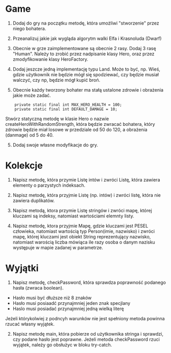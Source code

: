# Game

1. Dodaj do gry na początku metodę, która umożliwi "stworzenie" przez niego
bohatera.

2. Przeanalizuj jakie jak wygląda algorytm walki Elfa i Krasnoluda (Dwarf)

2. Obecnie w grze zaimplementowane są obecnie 2 rasy. Dodaj 3 rasę "Human".
Należy to zrobić przez nadpisanie klasy Hero, oraz przez zmodyfikowanie klasy
HeroFactory.

3. Dodaj jeszcze jedną implementację typu Land. Może to być, np.
Wieś, gdzie użytkownik nie będzie mógł się spodziewać, czy będzie musiał walczyć,
czy np, będzie mógł kupić broń.

4. Obecnie każdy tworzony bohater ma stałą ustalone zdrowie i obrażenia jakie może zadać.

```
    private static final int MAX_HERO_HEALTH = 100;
    private static final int DEFAULT_DAMAGE = 10;
```

Stwórz statyczną metodę w klasie Hero o nazwie createHeroWithRandomStrength, która będzie zwracać bohatera,
który zdrowie będzie miał losowe w przedziale od 50 do 120, a obrażenia (danmage) od 5 do 40.

5. Dodaj swoje własne modyfikacje do gry.

# Kolekcje

1. Napisz metodę, która przymie Listę intów i zwróci Listę, która zawiera
elementy o parzystych indeksach.

2. Napisz metodę, która przyjmie Listę (np. intów) i zwróci listę, która nie zawiera
duplikatów.

3. Napisz metodą, ktora przymie Listę stringów i zwróci mapę, której kluczami są
indeksy, natomiast wartościami elemnty listy.

4. Napisz metodę, ktora przyjmie Mapę, gdzie kluczami jest PESEL człowieka,
natomiast wartością typ Person(imie, nazwisko) i zwróci mapę, której kluczami
jest obiekt String reprezentujący nazwisko, natomiast warością liczba mówiąca
ile razy osoba o danym nazisku występuje w mapie zadanej w parametrze.

# Wyjątki
1. Napisz metodę, checkPassword, która sprawdza poprawność podanego hasła (zwraca boolean).
* Hasło musi być dłuższe niż 8 znaków
* Hasło musi posiaadć przynajmniej jeden znak specjlany
* Haslo musi posiadać przynajmniej jedną wielką literę

Jeżeli którykolwiej z podncyh warunków nie jest spełniony metoda powinna
rzucać własny wyjątek.

2. Napisz metodę main, która pobierze od użytkownika stringa i sprawdzi, czy
podane hasło jest poprawne. Jeżeli metoda checkPassword rzuci wyjątek, należy go
obsłużyc w bloku try-catch.

